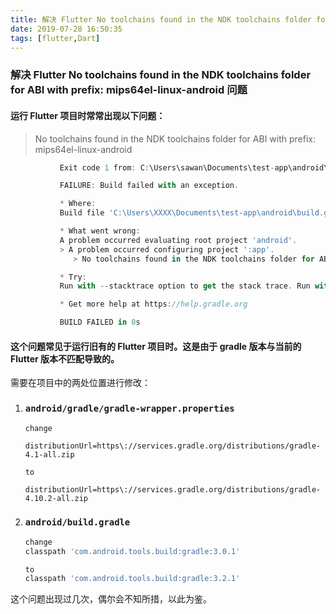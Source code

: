 ```yaml
---
title: 解决 Flutter No toolchains found in the NDK toolchains folder for ABI with prefix： mips64el-linux-android 问题
date: 2019-07-28 16:50:35
tags: [flutter,Dart]
---
```


### 解决 Flutter No toolchains found in the NDK toolchains folder for ABI with prefix: mips64el-linux-android 问题



#### 运行 Flutter  项目时常常出现以下问题：

> No toolchains found in the NDK toolchains folder for ABI with prefix: mips64el-linux-android

```dart
           Exit code 1 from: C:\Users\sawan\Documents\test-app\android\gradlew.bat app:properties:

           FAILURE: Build failed with an exception.

           * Where:
           Build file 'C:\Users\XXXX\Documents\test-app\android\build.gradle' line: 24

           * What went wrong:
           A problem occurred evaluating root project 'android'.
           > A problem occurred configuring project ':app'.
              > No toolchains found in the NDK toolchains folder for ABI with prefix: mips64el-linux-android

           * Try:
           Run with --stacktrace option to get the stack trace. Run with --info or --debug option to get more log output.

           * Get more help at https://help.gradle.org

           BUILD FAILED in 0s
```



#### **这个问题常见于运行旧有的 Flutter 项目时。这是由于 gradle 版本与当前的 Flutter 版本不匹配导致的。**

需要在项目中的两处位置进行修改：

1. ### `android/gradle/gradle-wrapper.properties`

   ```properties
   change 
   
   distributionUrl=https\://services.gradle.org/distributions/gradle-4.1-all.zip
   
   to
   
   distributionUrl=https\://services.gradle.org/distributions/gradle-4.10.2-all.zip
   
   ```

1. ### `android/build.gradle`

   ```groovy
   change 
   classpath 'com.android.tools.build:gradle:3.0.1'
   
   to
   classpath 'com.android.tools.build:gradle:3.2.1'
   ```

   

这个问题出现过几次，偶尔会不知所措，以此为鉴。



